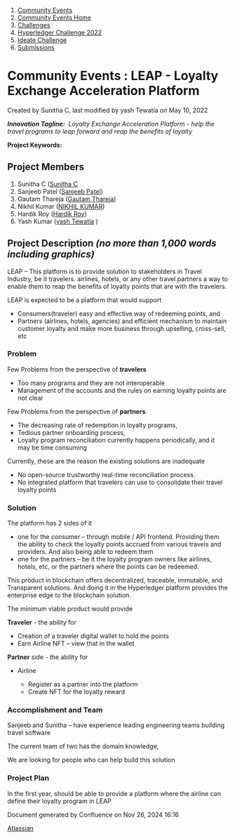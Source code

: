 1. [Community Events](index.html)
2. [Community Events Home](Community-Events-Home_21790731.html)
3. [Challenges](Challenges_21792347.html)
4. [Hyperledger Challenge 2022](Hyperledger-Challenge-2022_21792351.html)
5. [Ideate Challenge](Ideate-Challenge_21792356.html)
6. [Submissions](Submissions_21790825.html)

# Community Events : LEAP - Loyalty Exchange Acceleration Platform

Created by Sunitha C, last modified by yash Tewatia on May 10, 2022

***Innovation Tagline:**  Loyalty Exchange Acceleration Platform - help the travel programs to leap forward and reap the benefits of loyalty*

**Project Keywords:** 

## Project Members

1. Sunitha C ([Sunitha C](https://lf-hyperledger.atlassian.net/wiki/people/712020:078135e9-a381-4bb6-9c39-7f5bc0941baf?ref=confluence)
2. Sanjeeb Patel ([Sanjeeb Patel](https://lf-hyperledger.atlassian.net/wiki/people/5cf531bd623cba0f42dff1a3?ref=confluence))
3. Gautam Thareja ([Gautam Thareja](https://lf-hyperledger.atlassian.net/wiki/people/712020:14ab9dca-d818-41a5-8888-7fc2d54daba2?ref=confluence))
4. Nikhil Kumar ([NIKHIL KUMAR](https://lf-hyperledger.atlassian.net/wiki/people/712020:9e3a1c00-f285-478d-8585-9bff271f54cf?ref=confluence))
5. Hardik Roy ([Hardik Roy](https://lf-hyperledger.atlassian.net/wiki/people/5e1d76535523db0ca66a33f9?ref=confluence))
6. Yash Kumar ([yash Tewatia](https://lf-hyperledger.atlassian.net/wiki/people/70121:2be30f79-c1a7-4088-9f44-018e86f05819?ref=confluence) )

## Project Description *(no more than 1,000 words including graphics)*

LEAP – This platform is to provide solution to stakeholders in Travel Industry, be it travelers. airlines, hotels, or any other travel partners a way to enable them to reap the benefits of loyalty points that are with the travelers.

LEAP is expected to be a platform that would support

- Consumers(traveler) easy and effective way of redeeming points, and
- Partners (airlines, hotels, agencies) and efficient mechanism to maintain customer loyalty and make more business through upselling, cross-sell, etc

### Problem

Few Problems from the perspective of **travelers**

- Too many programs and they are not interoperable
- Management of the accounts and the rules on earning loyalty points are not clear

Few Problems from the perspective of **partners**

- The decreasing rate of redemption in loyalty programs,
- Tedious partner onboarding process,
- Loyalty program reconciliation currently happens periodically, and it may be time consuming

Currently, these are the reason the existing solutions are inadequate

- No open-source trustworthy real-time reconciliation process.
- No integrated platform that travelers can use to consolidate their travel loyalty points

### Solution

The platform has 2 sides of it

- one for the consumer – through mobile / API frontend. Providing them the ability to check the loyalty points accrued from various travels and providers. And also being able to redeem them
- one for the partners – be it the loyalty program owners like airlines, hotels, etc, or the partners where the points can be redeemed.

This product in blockchain offers decentralized, traceable, immutable, and Transparent solutions. And doing it in the Hyperledger platform provides the enterprise edge to the blockchain solution.

The minimum viable product would provide

**Traveler** - the ability for

- Creation of a traveler digital wallet to hold the points
- Earn Airline NFT – view that in the wallet

**Partner** side - the ability for

- Airline
  
  - Register as a partner into the platform
  - Create NFT for the loyalty reward

### Accomplishment and Team

Sanjeeb and Sunitha – have experience leading engineering teams building travel software

The current team of two has the domain knowledge,

We are looking for people who can help build this solution

### Project Plan

In the first year, should be able to provide a platform where the airline can define their loyalty program in LEAP

Document generated by Confluence on Nov 26, 2024 16:16

[Atlassian](http://www.atlassian.com/)
